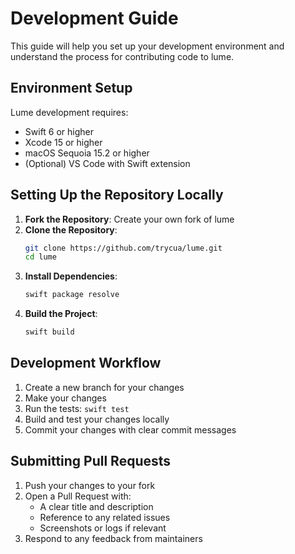 # Development Guide

This guide will help you set up your development environment and understand the process for contributing code to lume.

## Environment Setup

Lume development requires:
- Swift 6 or higher
- Xcode 15 or higher
- macOS Sequoia 15.2 or higher
- (Optional) VS Code with Swift extension

## Setting Up the Repository Locally

1. **Fork the Repository**: Create your own fork of lume
2. **Clone the Repository**: 
   ```bash
   git clone https://github.com/trycua/lume.git
   cd lume
   ```
3. **Install Dependencies**:
   ```bash
   swift package resolve
   ```
4. **Build the Project**:
   ```bash
   swift build
   ```

## Development Workflow

1. Create a new branch for your changes
2. Make your changes
3. Run the tests: `swift test`
4. Build and test your changes locally
5. Commit your changes with clear commit messages

## Submitting Pull Requests

1. Push your changes to your fork
2. Open a Pull Request with:
   - A clear title and description
   - Reference to any related issues
   - Screenshots or logs if relevant
3. Respond to any feedback from maintainers

